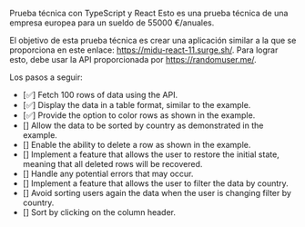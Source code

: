 Prueba técnica con TypeScript y React
Esto es una prueba técnica de una empresa europea para un sueldo de 55000 €/anuales.

El objetivo de esta prueba técnica es crear una aplicación similar a la que se proporciona en este enlace: https://midu-react-11.surge.sh/. Para lograr esto, debe usar la API proporcionada por https://randomuser.me/.

Los pasos a seguir:

 - [✅] Fetch 100 rows of data using the API.
 - [✅] Display the data in a table format, similar to the example.
 - [✅] Provide the option to color rows as shown in the example. 
 - [] Allow the data to be sorted by country as demonstrated in the example.
 - [] Enable the ability to delete a row as shown in the example.
 - [] Implement a feature that allows the user to restore the initial state, meaning that all deleted rows will be recovered.
 - [] Handle any potential errors that may occur.
 - [] Implement a feature that allows the user to filter the data by country.
 - [] Avoid sorting users again the data when the user is changing filter by country.
 - [] Sort by clicking on the column header.
